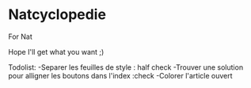 # Natcyclopedie
For Nat

Hope I'll get what you want ;)

Todolist:
  -Separer les feuilles de style : half check
  -Trouver une solution pour alligner les boutons dans l'index :check
  -Colorer l'article ouvert
